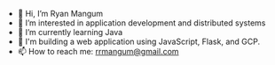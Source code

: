 - 👋 Hi, I’m Ryan Mangum
- 👀 I’m interested in application development and distributed systems
- 🌱 I’m currently learning Java
- 🚧 I'm building a web application using JavaScript, Flask, and GCP. 
- 📫 How to reach me: rrmangum@gmail.com
